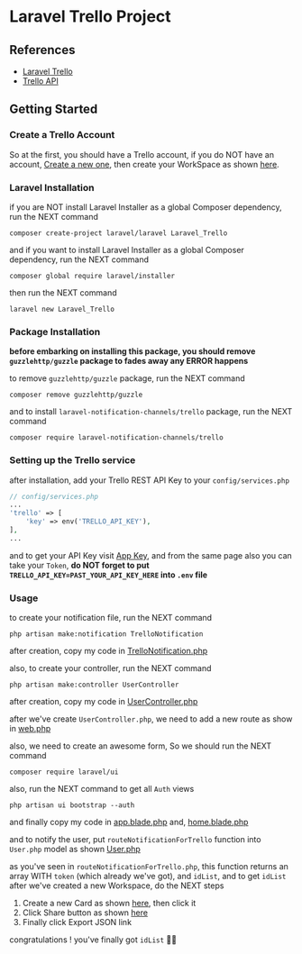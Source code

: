 # Laravel Trello Project

## References

<ul>
<li><a href="https://github.com/laravel-notification-channels/trello">Laravel Trello</a></li>
<li><a href="https://developer.atlassian.com/cloud/trello/guides/rest-api/api-introduction/">Trello API</a></li>
</ul>

## Getting Started

### Create a Trello Account

So at the first, you should have a Trello account, if you do NOT have an account, <a href="https://trello.com">Create a new one</a>, then create your WorkSpace as shown <a href="https://github.com/mahmoudmohamedramadan/Laravel-Trello/tree/master/public/img/create_workspace.png">here</a>.

### Laravel Installation

if you are NOT install Laravel Installer as a global Composer dependency, run the NEXT command

```
composer create-project laravel/laravel Laravel_Trello
```

and if you want to install Laravel Installer as a global Composer dependency, run the NEXT command

```
composer global require laravel/installer
```

then run the NEXT command

```
laravel new Laravel_Trello
```

### Package Installation

**before embarking on installing this package, you should remove `guzzlehttp/guzzle` package to fades away any ERROR happens**

to remove `guzzlehttp/guzzle` package, run the NEXT command

```
composer remove guzzlehttp/guzzle
```

and to install `laravel-notification-channels/trello` package, run the NEXT command

```
composer require laravel-notification-channels/trello
```

### Setting up the Trello service

after installation, add your Trello REST API Key to your `config/services.php`

```PHP
// config/services.php
...
'trello' => [
    'key' => env('TRELLO_API_KEY'),
],
...
```

and to get your API Key visit <a href="https://trello.com/app-key">App Key</a>, and from the same page also you can take your `Token`, **do NOT forget to put `TRELLO_API_KEY=PAST_YOUR_API_KEY_HERE` into `.env` file**

### Usage

to create your notification file, run the NEXT command

```
php artisan make:notification TrelloNotification
```

after creation, copy my code in <a href="https://github.com/mahmoudmohamedramadan/Laravel-Trello/tree/master/app/Notifications/TrelloNotification.php">TrelloNotification.php</a>


also, to create your controller, run the NEXT command

```
php artisan make:controller UserController
```

after creation, copy my code in <a href="https://github.com/mahmoudmohamedramadan/Laravel-Trello/tree/master/app/Http/Controllers/UserController.php">UserController.php</a>

after we've create `UserController.php`, we need to add a new route as show in <a href="https://github.com/mahmoudmohamedramadan/Laravel-Trello/tree/master/routes/web.php">web.php</a>

also, we need to create an awesome form, So we should run the NEXT command

```
composer require laravel/ui
```

also, run the NEXT command to get all `Auth` views

```
php artisan ui bootstrap --auth
```

and finally copy my code in <a href="https://github.com/mahmoudmohamedramadan/Laravel-Trello/tree/master/resources/views/layouts/app.blade.php">app.blade.php</a> and, <a href="https://github.com/mahmoudmohamedramadan/Laravel-Trello/tree/master/resources/views/home.blade.php">home.blade.php</a>

and to notify the user, put `routeNotificationForTrello` function into `User.php` model as shown <a href="https://github.com/mahmoudmohamedramadan/Laravel-Trello/tree/master/app/Models/User.php">User.php</a>

as you've seen in `routeNotificationForTrello.php`, this function returns an array WITH `token` (which already we've got), and `idList`, and to get `idList` after we've created a new Workspace, do the NEXT steps

<ol>
<li>Create a new Card as shown <a href="https://github.com/mahmoudmohamedramadan/Laravel-Trello/tree/master/public/img/click_card.png">here</a>, then click it</li>
<li>Click Share button as shown <a href="https://github.com/mahmoudmohamedramadan/Laravel-Trello/tree/master/public/img/share_card.png">here</a></li>
<li>Finally click Export JSON link</li>
</ol>

congratulations ! you've finally got `idList` 🎉🤙
